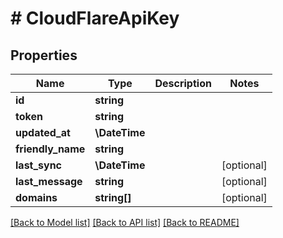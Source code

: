 # # CloudFlareApiKey

## Properties

Name | Type | Description | Notes
------------ | ------------- | ------------- | -------------
**id** | **string** |  |
**token** | **string** |  |
**updated_at** | **\DateTime** |  |
**friendly_name** | **string** |  |
**last_sync** | **\DateTime** |  | [optional]
**last_message** | **string** |  | [optional]
**domains** | **string[]** |  | [optional]

[[Back to Model list]](../../README.md#models) [[Back to API list]](../../README.md#endpoints) [[Back to README]](../../README.md)

